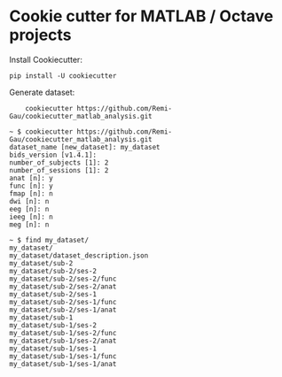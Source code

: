 # Cookie cutter for MATLAB / Octave projects

Install Cookiecutter:

    pip install -U cookiecutter

Generate dataset:

        cookiecutter https://github.com/Remi-Gau/cookiecutter_matlab_analysis.git


```
~ $ cookiecutter https://github.com/Remi-Gau/cookiecutter_matlab_analysis.git
dataset_name [new_dataset]: my_dataset
bids_version [v1.4.1]: 
number_of_subjects [1]: 2
number_of_sessions [1]: 2
anat [n]: y
func [n]: y
fmap [n]: n
dwi [n]: n
eeg [n]: n
ieeg [n]: n
meg [n]: n

~ $ find my_dataset/
my_dataset/
my_dataset/dataset_description.json
my_dataset/sub-2
my_dataset/sub-2/ses-2
my_dataset/sub-2/ses-2/func
my_dataset/sub-2/ses-2/anat
my_dataset/sub-2/ses-1
my_dataset/sub-2/ses-1/func
my_dataset/sub-2/ses-1/anat
my_dataset/sub-1
my_dataset/sub-1/ses-2
my_dataset/sub-1/ses-2/func
my_dataset/sub-1/ses-2/anat
my_dataset/sub-1/ses-1
my_dataset/sub-1/ses-1/func
my_dataset/sub-1/ses-1/anat
```
